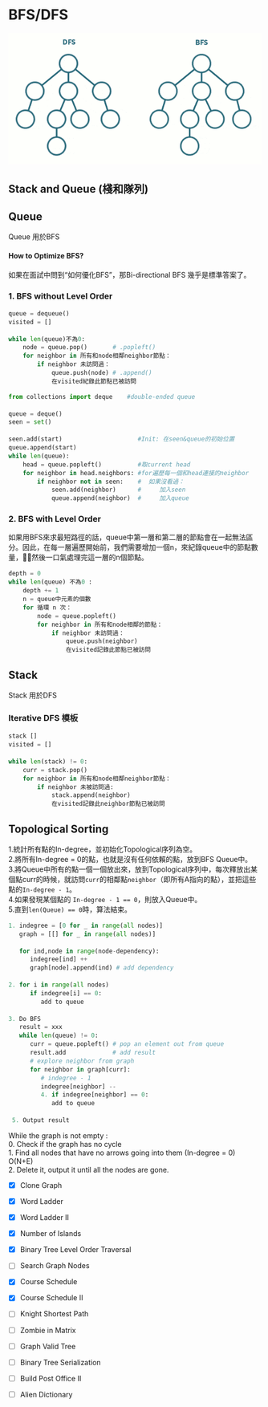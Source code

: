 # BFS/DFS

![](../.gitbook/assets/bfs_and_dfs.jpeg)

## Stack and Queue \(棧和隊列\)

## Queue

Queue 用於BFS

#### How to Optimize BFS? 

如果在面試中問到“如何優化BFS”，那Bi-directional BFS 幾乎是標準答案了。

### 1. BFS without Level Order 

```python
queue = dequeue()
visited = []

while len(queue)不為0:
    node = queue.pop()       # .popleft()
    for neighbor in 所有和node相鄰neighbor節點：
        if neighbor 未訪問過：
            queue.push(node) # .append()
            在visited紀錄此節點已被訪問
```

```python
from collections import deque    #double-ended queue 

queue = deque()
seen = set()

seen.add(start)                     #Init: 在seen&queue的初始位置
queue.append(start)
while len(queue):
    head = queue.popleft()          #取current head
    for neighbor in head.neighbors: #for遍歷每一個和head連接的neighbor
        if neighbor not in seen:    #  如果沒看過：
            seen.add(neighbor)      #     加入seen
            queue.append(neighbor)  #     加入queue
```

### 2. BFS with Level Order

如果用BFS來求最短路徑的話，queue中第一層和第二層的節點會在一起無法區分。因此，在每一層遍歷開始前，我們需要增加一個n，來紀錄queue中的節點數量，然後一口氣處理完這一層的n個節點。

```python
depth = 0
while len(queue) 不為0 :
    depth += 1
    n = queue中元素的個數
    for 循環 n 次：
        node = queue.popleft()
        for neighbor in 所有和node相鄰的節點：
            if neighbor 未訪問過：
                queue.push(neighbor)
                在visited記錄此節點已被訪問 
```

## Stack

Stack 用於DFS

### Iterative DFS 模板

```python
stack []
visited = []

while len(stack) != 0:
    curr = stack.pop()
    for neighbor in 所有和node相鄰neighbor節點：
        if neighbor 未被訪問過:
            stack.append(neighbor)
            在visited記錄此neighbor節點已被訪問
```

## Topological Sorting

1.統計所有點的In-degree，並初始化Topological序列為空。  
2.將所有In-degree = 0的點，也就是沒有任何依賴的點，放到BFS Queue中。  
3.將Queue中所有的點一個一個放出來，放到Topological序列中，每次釋放出某個點curr的時候，就訪問`curr`的相鄰點`neighbor`（即所有A指向的點），並把這些點的`In-degree - 1`。  
4.如果發現某個點的 `In-degree - 1 == 0`，則放入Queue中。  
5.直到`len(Queue) == 0`時，算法結束。 

```python
1. indegree = [0 for _ in range(all nodes)]
   graph = [[] for _ in range(all nodes)]
   
   for ind,node in range(node-dependency):
      indegree[ind] ++
      graph[node].append(ind) # add dependency

2. for i in range(all nodes)
      if indegree[i] == 0:
         add to queue

3. Do BFS
   result = xxx
   while len(queue) != 0:
      curr = queue.popleft() # pop an element out from queue
      result.add             # add result
      # explore neighbor from graph
      for neighbor in graph[curr]:
         # indegree - 1
         indegree[neighbor] --
         4. if indegree[neighbor] == 0:
            add to queue
            
 5. Output result 
```

While the graph is not empty :  
    0. Check if the graph has no cycle  
    1. Find all nodes that have no arrows going into them \(In-degree = 0\)  O\(N+E\)  
    2. Delete it, output it until all the nodes are gone.



* [x] Clone Graph
* [x] Word Ladder
* [x] Word Ladder II
* [x] Number of Islands
* [x] Binary Tree Level Order Traversal
* [ ] Search Graph Nodes
* [x] Course Schedule
* [x] Course Schedule II
* [ ] Knight Shortest Path
* [ ] Zombie in Matrix
* [ ] Graph Valid Tree
* [ ] Binary Tree Serialization
* [ ] Build Post Office II
* [ ] Alien Dictionary

